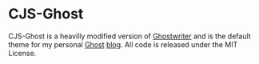 # CJS-Ghost

CJS-Ghost is a heavilly modified version of [Ghostwriter](https://github.com/roryg/ghostwriter) and is the default theme for my personal [Ghost](https://ghost.org/) [blog](http://chadsheets.com). All code is released under the MIT License.
